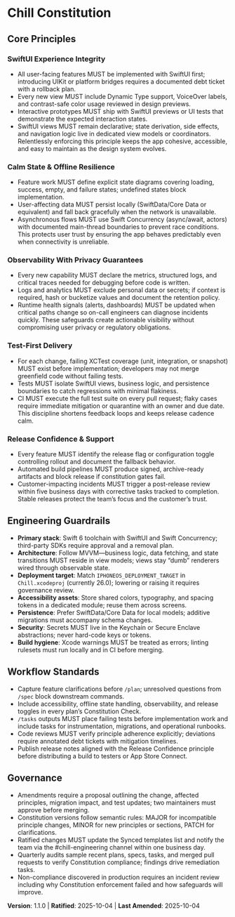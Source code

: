 <!--
Sync Impact Report
Version change: 1.0.0 → 1.1.0
Modified principles: Engineering Guardrails (added MVVM architecture mandate); SwiftUI Experience Integrity (reinforced view-model separation)
Added sections: None
Removed sections: None
Templates requiring updates: ✅ .specify/templates/plan-template.md; ✅ .specify/templates/spec-template.md; ✅ .specify/templates/tasks-template.md (no command templates present)
Follow-up TODOs: None
-->

# Chill Constitution

## Core Principles

### SwiftUI Experience Integrity
- All user-facing features MUST be implemented with SwiftUI first; introducing UIKit or platform bridges requires a documented debt ticket with a rollback plan.
- Every new view MUST include Dynamic Type support, VoiceOver labels, and contrast-safe color usage reviewed in design previews.
- Interactive prototypes MUST ship with SwiftUI previews or UI tests that demonstrate the expected interaction states.
- SwiftUI views MUST remain declarative; state derivation, side effects, and navigation logic live in dedicated view models or coordinators.
Relentlessly enforcing this principle keeps the app cohesive, accessible, and easy to maintain as the design system evolves.

### Calm State & Offline Resilience
- Feature work MUST define explicit state diagrams covering loading, success, empty, and failure states; undefined states block implementation.
- User-affecting data MUST persist locally (SwiftData/Core Data or equivalent) and fall back gracefully when the network is unavailable.
- Asynchronous flows MUST use Swift Concurrency (async/await, actors) with documented main-thread boundaries to prevent race conditions.
This protects user trust by ensuring the app behaves predictably even when connectivity is unreliable.

### Observability With Privacy Guarantees
- Every new capability MUST declare the metrics, structured logs, and critical traces needed for debugging before code is written.
- Logs and analytics MUST exclude personal data or secrets; if context is required, hash or bucketize values and document the retention policy.
- Runtime health signals (alerts, dashboards) MUST be updated when critical paths change so on-call engineers can diagnose incidents quickly.
These safeguards create actionable visibility without compromising user privacy or regulatory obligations.

### Test-First Delivery
- For each change, failing XCTest coverage (unit, integration, or snapshot) MUST exist before implementation; developers may not merge greenfield code without failing tests.
- Tests MUST isolate SwiftUI views, business logic, and persistence boundaries to catch regressions with minimal flakiness.
- CI MUST execute the full test suite on every pull request; flaky cases require immediate mitigation or quarantine with an owner and due date.
This discipline shortens feedback loops and keeps release cadence calm.

### Release Confidence & Support
- Every feature MUST identify the release flag or configuration toggle controlling rollout and document the fallback behavior.
- Automated build pipelines MUST produce signed, archive-ready artifacts and block release if constitution gates fail.
- Customer-impacting incidents MUST trigger a post-release review within five business days with corrective tasks tracked to completion.
Stable releases protect the team’s focus and the customer’s trust.

## Engineering Guardrails

- **Primary stack**: Swift 6 toolchain with SwiftUI and Swift Concurrency; third-party SDKs require approval and a removal plan.
- **Architecture**: Follow MVVM—business logic, data fetching, and state transitions MUST reside in view models; views stay “dumb” renderers wired through observable state.
- **Deployment target**: Match `IPHONEOS_DEPLOYMENT_TARGET` in `Chill.xcodeproj` (currently 26.0); lowering or raising it requires governance review.
- **Accessibility assets**: Store shared colors, typography, and spacing tokens in a dedicated module; reuse them across screens.
- **Persistence**: Prefer SwiftData/Core Data for local models; additive migrations must accompany schema changes.
- **Security**: Secrets MUST live in the Keychain or Secure Enclave abstractions; never hard-code keys or tokens.
- **Build hygiene**: Xcode warnings MUST be treated as errors; linting rulesets must run locally and in CI before merging.

## Workflow Standards

- Capture feature clarifications before `/plan`; unresolved questions from `/spec` block downstream commands.
- Include accessibility, offline state handling, observability, and release toggles in every plan’s Constitution Check.
- `/tasks` outputs MUST place failing tests before implementation work and include tasks for instrumentation, migrations, and operational runbooks.
- Code reviews MUST verify principle adherence explicitly; deviations require annotated debt tickets with mitigation timelines.
- Publish release notes aligned with the Release Confidence principle before distributing a build to testers or App Store Connect.

## Governance

- Amendments require a proposal outlining the change, affected principles, migration impact, and test updates; two maintainers must approve before merging.
- Constitution versions follow semantic rules: MAJOR for incompatible principle changes, MINOR for new principles or sections, PATCH for clarifications.
- Ratified changes MUST update the Synced templates list and notify the team via the #chill-engineering channel within one business day.
- Quarterly audits sample recent plans, specs, tasks, and merged pull requests to verify Constitution compliance; findings drive remediation tasks.
- Non-compliance discovered in production requires an incident review including why Constitution enforcement failed and how safeguards will improve.

**Version**: 1.1.0 | **Ratified**: 2025-10-04 | **Last Amended**: 2025-10-04
